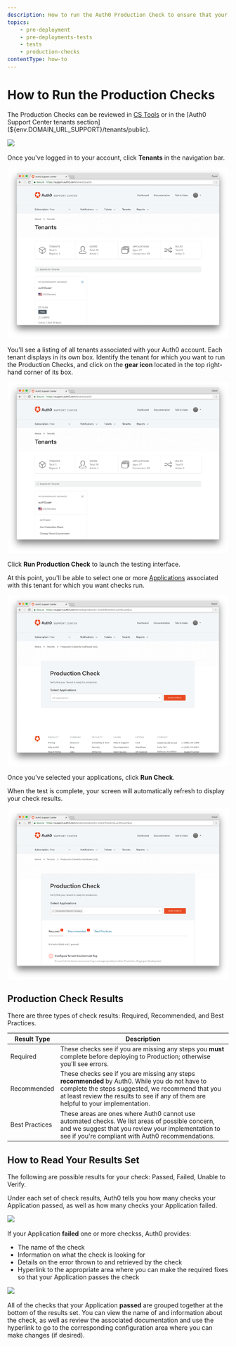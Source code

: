 ```yaml
---
description: How to run the Auth0 Production Check to ensure that your Applications are production-ready
topics:
    - pre-deployment
    - pre-deployments-tests
    - tests
    - production-checks
contentType: how-to
---
```


# How to Run the Production Checks

The Production Checks can be reviewed in [CS Tools](${env.DOMAIN_URL_SUPPORT}/tenants/checklist?tenantId=account.tenant) or in the [Auth0 Support Center tenants section](${env.DOMAIN_URL_SUPPORT}/tenants/public).

![](/media/articles/support/pre-deployment-tests/support-home.png)

Once you've logged in to your account, click **Tenants** in the navigation bar.

![](/media/articles/support/pre-deployment-tests/tenants.png)

You'll see a listing of all tenants associated with your Auth0 account. Each tenant displays in its own box. Identify the tenant for which you want to run the Production Checks, and click on the **gear icon** located in the top right-hand corner of its box.

![](/media/articles/support/pre-deployment-tests/tenants-tests.png)

Click **Run Production Check** to launch the testing interface.

At this point, you'll be able to select one or more [Applications](/applications) associated with this tenant for which you want checks run.

![](/media/articles/support/pre-deployment-tests/choose-applications.png)

Once you've selected your applications, click **Run Check**.

When the test is complete, your screen will automatically refresh to display your check results. 

![](/media/articles/support/pre-deployment-tests/results.png)


## Production Check Results

There are three types of check results: Required, Recommended, and Best Practices.

| Result Type | Description |
| ----------- | ----------- |
| Required | These checks see if you are missing any steps you **must** complete before deploying to Production; otherwise you'll see errors. |
| Recommended | These checks see if you are missing any steps **recommended** by Auth0. While you do not have to complete the steps suggested, we recommend that you at least review the results to see if any of them are helpful to your implementation.
| Best Practices | These areas are ones where Auth0 cannot use automated checks. We list areas of possible concern, and we suggest that you review your implementation to see if you're compliant with Auth0 recommendations. |

## How to Read Your Results Set

The following are possible results for your check: Passed, Failed, Unable to Verify.

Under each set of check results, Auth0 tells you how many checks your Application passed, as well as how many checks your Application failed.

![](/media/articles/support/pre-deployment-tests/reading-results.png)

If your Application **failed** one or more checkss, Auth0 provides:

* The name of the check
* Information on what the check is looking for
* Details on the error thrown to and retrieved by the check
* Hyperlink to the appropriate area where you can make the required fixes so that your Application passes the check

![](/media/articles/support/pre-deployment-tests/detailed-results.png)

All of the checks that your Application **passed** are grouped together at the bottom of the results set. You can view the name of and information about the check, as well as review the associated documentation and use the hyperlink to go to the corresponding configuration area where you can make changes (if desired).
